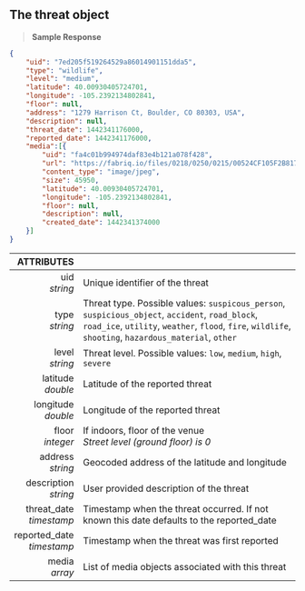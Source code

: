 ## The threat object

> **Sample Response**

```json
{
    "uid": "7ed205f519264529a86014901151dda5",
    "type": "wildlife",
    "level": "medium",
    "latitude": 40.00930405724701,
    "longitude": -105.2392134802841,
    "floor": null,
    "address": "1279 Harrison Ct, Boulder, CO 80303, USA",
    "description": null,
    "threat_date": 1442341176000,
    "reported_date": 1442341176000,
    "media":[{
        "uid": "fa4c01b994974daf83e4b121a078f428",
        "url": "https://fabriq.io/files/0218/0250/0215/00524CF105F2B817EEACE7ACE7AFFC17BA26",
        "content_type": "image/jpeg",
        "size": 45950,
        "latitude": 40.00930405724701,
        "longitude": -105.2392134802841,
        "floor": null,
        "description": null,
        "created_date": 1442341374000
    }]
}
```

ATTRIBUTES||
---------:        | -----------
uid<br>*string*   | Unique identifier of the threat
type<br>*string*  | Threat type.  Possible values: `suspicous_person`, `suspicious_object`, `accident`, `road_block`, `road_ice`, `utility`, `weather`, `flood`, `fire`, `wildlife`, `shooting`, `hazardous_material`, `other`
level<br>*string*  | Threat level. Possible values: `low`, `medium`, `high`, `severe`
latitude<br>*double*  | Latitude of the reported threat
longitude<br>*double*  | Longitude of the reported threat
floor<br>*integer*  | If indoors, floor of the venue<br>*Street level (ground floor) is 0*
address<br>*string*  | Geocoded address of the latitude and longitude
description<br>*string*  | User provided description of the threat
threat_date<br>*timestamp* | Timestamp when the threat occurred.  If not known this date defaults to the reported_date
reported_date<br>*timestamp* | Timestamp when the threat was first reported
media<br>*array*  | List of media objects associated with this threat
